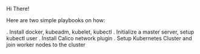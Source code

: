 Hi There!

Here are two simple playbooks on how:

  . Install docker, kubeadm, kubelet, kubectl
  . Initialize a master server, setup kubectl user
  . Install Calico network plugin
  . Setup Kubernetes Cluster and join worker nodes to the cluster
